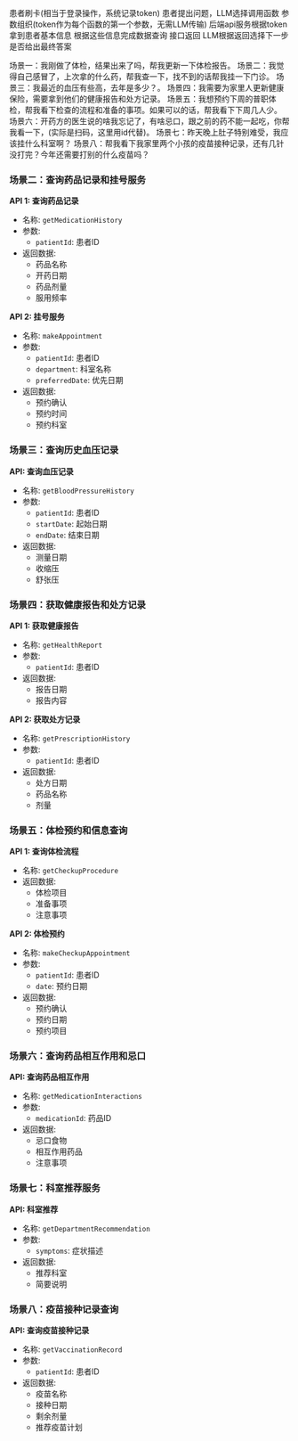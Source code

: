 患者刷卡(相当于登录操作，系统记录token)
患者提出问题，LLM选择调用函数
参数组织(token作为每个函数的第一个参数，无需LLM传输)
后端api服务根据token拿到患者基本信息
根据这些信息完成数据查询
接口返回
LLM根据返回选择下一步是否给出最终答案




场景一：我刚做了体检，结果出来了吗，帮我更新一下体检报告。
场景二：我觉得自己感冒了，上次拿的什么药，帮我查一下，找不到的话帮我挂一下门诊。
场景三：我最近的血压有些高，去年是多少？。
场景四：我需要为家里人更新健康保险，需要拿到他们的健康报告和处方记录。
场景五：我想预约下周的普职体检，帮我看下检查的流程和准备的事项。如果可以的话，帮我看下下周几人少。
场景六：开药方的医生说的啥我忘记了，有啥忌口，跟之前的药不能一起吃，你帮我看一下，(实际是扫码，这里用id代替)。
场景七：昨天晚上肚子特别难受，我应该挂什么科室啊？
场景八：帮我看下我家里两个小孩的疫苗接种记录，还有几针没打完？今年还需要打别的什么疫苗吗？


### 场景二：查询药品记录和挂号服务

**API 1: 查询药品记录**

- 名称: `getMedicationHistory`
- 参数:
  - `patientId`: 患者ID
- 返回数据:
  - 药品名称
  - 开药日期
  - 药品剂量
  - 服用频率

**API 2: 挂号服务**

- 名称: `makeAppointment`
- 参数:
  - `patientId`: 患者ID
  - `department`: 科室名称
  - `preferredDate`: 优先日期
- 返回数据:
  - 预约确认
  - 预约时间
  - 预约科室

### 场景三：查询历史血压记录

**API: 查询血压记录**

- 名称: `getBloodPressureHistory`
- 参数:
  - `patientId`: 患者ID
  - `startDate`: 起始日期
  - `endDate`: 结束日期
- 返回数据:
  - 测量日期
  - 收缩压
  - 舒张压

### 场景四：获取健康报告和处方记录

**API 1: 获取健康报告**

- 名称: `getHealthReport`
- 参数:
  - `patientId`: 患者ID
- 返回数据:
  - 报告日期
  - 报告内容

**API 2: 获取处方记录**

- 名称: `getPrescriptionHistory`
- 参数:
  - `patientId`: 患者ID
- 返回数据:
  - 处方日期
  - 药品名称
  - 剂量

### 场景五：体检预约和信息查询

**API 1: 查询体检流程**

- 名称: `getCheckupProcedure`
- 返回数据:
  - 体检项目
  - 准备事项
  - 注意事项

**API 2: 体检预约**

- 名称: `makeCheckupAppointment`
- 参数:
  - `patientId`: 患者ID
  - `date`: 预约日期
- 返回数据:
  - 预约确认
  - 预约日期
  - 预约项目

### 场景六：查询药品相互作用和忌口

**API: 查询药品相互作用**

- 名称: `getMedicationInteractions`
- 参数:
  - `medicationId`: 药品ID
- 返回数据:
  - 忌口食物
  - 相互作用药品
  - 注意事项

### 场景七：科室推荐服务

**API: 科室推荐**

- 名称: `getDepartmentRecommendation`
- 参数:
  - `symptoms`: 症状描述
- 返回数据:
  - 推荐科室
  - 简要说明

### 场景八：疫苗接种记录查询

**API: 查询疫苗接种记录**

- 名称: `getVaccinationRecord`
- 参数:
  - `patientId`: 患者ID
- 返回数据:
  - 疫苗名称
  - 接种日期
  - 剩余剂量
  - 推荐疫苗计划

